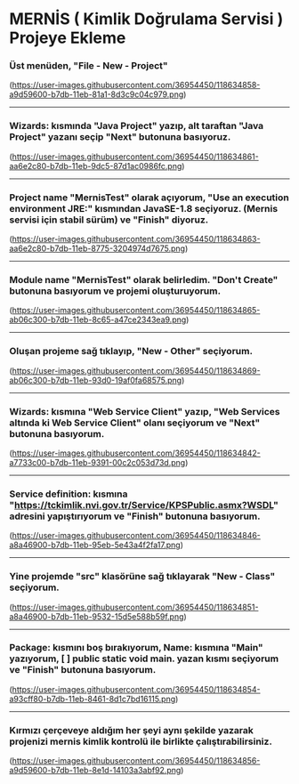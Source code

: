 # MERNİS ( Kimlik Doğrulama Servisi ) Projeye Ekleme

### Üst menüden, "File - New - Project"
(https://user-images.githubusercontent.com/36954450/118634858-a9d59600-b7db-11eb-81a1-8d3c9c04c979.png)


* * *

### Wizards: kısmında "Java Project" yazıp, alt taraftan "Java Project" yazanı seçip "Next" butonuna basıyoruz.
(https://user-images.githubusercontent.com/36954450/118634861-aa6e2c80-b7db-11eb-9dc5-87d1ac0986fc.png)

* * *

### Project name "MernisTest" olarak açıyorum, "Use an execution environment JRE:" kısmından JavaSE-1.8 seçiyoruz. (Mernis servisi için stabil sürüm) ve "Finish" diyoruz.
(https://user-images.githubusercontent.com/36954450/118634863-aa6e2c80-b7db-11eb-8775-3204974d7675.png)

* * *

### Module name "MernisTest" olarak belirledim. "Don't Create" butonuna basıyorum ve projemi oluşturuyorum.
(https://user-images.githubusercontent.com/36954450/118634865-ab06c300-b7db-11eb-8c65-a47ce2343ea9.png)

* * *

### Oluşan projeme sağ tıklayıp, "New - Other" seçiyorum.
(https://user-images.githubusercontent.com/36954450/118634869-ab06c300-b7db-11eb-93d0-19af0fa68575.png)


* * *

### Wizards: kısmına "Web Service Client" yazıp, "Web Services altında ki Web Service Client" olanı seçiyorum ve "Next" butonuna basıyorum.
(https://user-images.githubusercontent.com/36954450/118634842-a7733c00-b7db-11eb-9391-00c2c053d73d.png)

* * *

### Service definition: kısmına "https://tckimlik.nvi.gov.tr/Service/KPSPublic.asmx?WSDL" adresini yapıştırıyorum ve "Finish" butonuna basıyorum.
(https://user-images.githubusercontent.com/36954450/118634846-a8a46900-b7db-11eb-95eb-5e43a4f2fa17.png)

* * *

### Yine projemde "src" klasörüne sağ tıklayarak "New - Class" seçiyorum.
(https://user-images.githubusercontent.com/36954450/118634851-a8a46900-b7db-11eb-9532-15d5e588b59f.png)

* * *

### Package: kısmını boş bırakıyorum, Name: kısmına "Main" yazıyorum, [ ] public static void main. yazan kısmı seçiyorum ve "Finish" butonuna basıyorum.
(https://user-images.githubusercontent.com/36954450/118634854-a93cff80-b7db-11eb-8461-8d1c7bd16115.png)

* * *

### Kırmızı çerçeveye aldığım her şeyi aynı şekilde yazarak projenizi mernis kimlik kontrolü ile birlikte çalıştırabilirsiniz.
(https://user-images.githubusercontent.com/36954450/118634856-a9d59600-b7db-11eb-8e1d-14103a3abf92.png)

